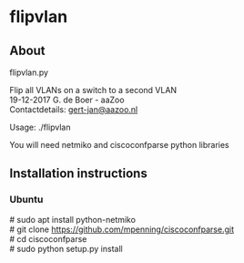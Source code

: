 # flipvlan #

## About ##
flipvlan.py

Flip all VLANs on a switch to a second VLAN  
19-12-2017 G. de Boer - aaZoo  
Contactdetails: gert-jan@aazoo.nl  

Usage: ./flipvlan <IP of switch> <original VLAN> <new VLAN>  

You will need netmiko and ciscoconfparse python libraries  

## Installation instructions ##

### Ubuntu ###
\# sudo apt install python-netmiko  
\# git clone https://github.com/mpenning/ciscoconfparse.git  
\# cd ciscoconfparse  
\# sudo python setup.py install  

